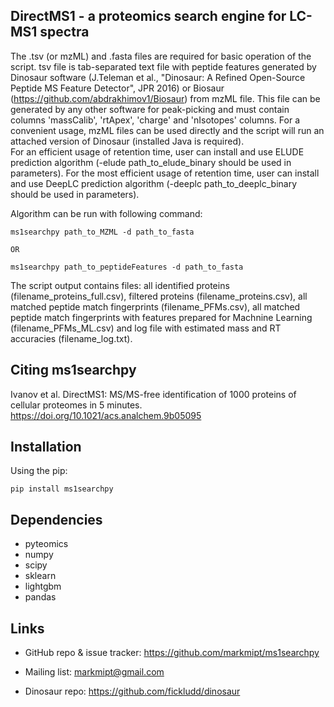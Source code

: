 DirectMS1 - a proteomics search engine for LC-MS1 spectra
---------------------------------------------------------------

The .tsv (or mzML) and .fasta files are required for basic operation of the script.
tsv file is tab-separated text file with peptide features generated by Dinosaur software (J.Teleman et al., "Dinosaur: A Refined Open-Source Peptide MS Feature Detector", JPR 2016) or Biosaur (https://github.com/abdrakhimov1/Biosaur) from mzML file. This file can be generated by any other software for peak-picking and must contain columns 'massCalib', 'rtApex', 'charge' and 'nIsotopes' columns.
For a сonvenient usage, mzML files can be used directly and the script will run an attached version of Dinosaur (installed Java is required).  
For an efficient usage of retention time, user can install and use ELUDE prediction algorithm (-elude path_to_elude_binary should be used in parameters).
For the most efficient usage of retention time, user can install and use DeepLC prediction algorithm (-deeplc path_to_deeplc_binary should be used in parameters).

Algorithm can be run with following command:

    ms1searchpy path_to_MZML -d path_to_fasta

    OR

    ms1searchpy path_to_peptideFeatures -d path_to_fasta

The script output contains files: all identified proteins (filename_proteins_full.csv), filtered proteins (filename_proteins.csv), all matched peptide match fingerprints (filename_PFMs.csv), all matched peptide match fingerprints with features prepared for Machnine Learning (filename_PFMs_ML.csv) and log file with estimated mass and RT accuracies (filename_log.txt).

Citing ms1searchpy
-------------------
Ivanov et al. DirectMS1: MS/MS-free identification of 1000 proteins of cellular proteomes in 5 minutes. https://doi.org/10.1021/acs.analchem.9b05095

Installation
-------------
Using the pip:

    pip install ms1searchpy

Dependencies
------------

- pyteomics
- numpy
- scipy
- sklearn
- lightgbm
- pandas

Links
-----

- GitHub repo & issue tracker: https://github.com/markmipt/ms1searchpy
- Mailing list: markmipt@gmail.com

- Dinosaur repo: https://github.com/fickludd/dinosaur
